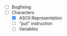 - [ ] Bugfixing
- [ ] Characters
	- [x] ASCII Representation
	- [ ] "put" instruction
 	- [ ] Variables